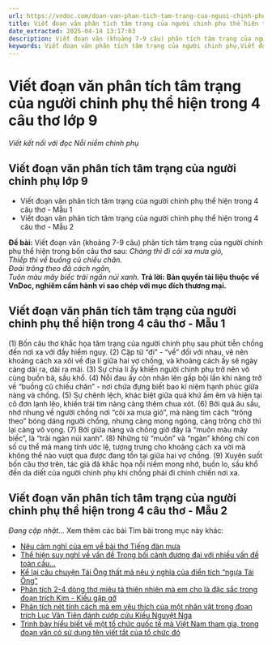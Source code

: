 ```yaml
---
url: https://vndoc.com/doan-van-phan-tich-tam-trang-cua-nguoi-chinh-phu-the-hien-trong-bon-cau-tho-chang-thi-di-coi-xa-mua-gio-lop-9-326334
title: Viết đoạn văn phân tích tâm trạng của người chinh phụ thể hiện trong 4 câu thơ lớp 9 - Viết kết nối với đọc Nỗi niềm chinh phụ - VnDoc.com
date_extracted: 2025-04-14 13:17:03
description: Viết đoạn văn (khoảng 7-9 câu) phân tích tâm trạng của người chinh phụ thể hiện trong bốn câu thơ sau lớp 9 do VnDoc biện soạn, nhằm giúp các em HS có thêm tài liệu tham khảo và có những ý tưởng đa dạng khi thực hành kĩ năng Viết ở lớp 9.
keywords: Viết đoạn văn phân tích tâm trạng của người chinh phụ,Viết đoạn văn phân tích tâm trạng của người chinh phụ thể hiện trong 4 câu thơ,Đoạn văn phân tích tâm trạng của người chinh phụ thể hiện trong bốn câu thơ Chàng thì đi cõi xa mưa gió,Viết kết nối với đọc Nỗi niềm chinh phụ,Phân tích tâm trạng của người chinh phụ thể hiện trong bốn câu thơ Chàng thì đi cõi xa mưa gió
---
```


# Viết đoạn văn phân tích tâm trạng của người chinh phụ thể hiện trong 4 câu thơ lớp 9
 _Viết kết nối với đọc Nỗi niềm chinh phụ_
## **Viết đoạn văn phân tích tâm trạng của người chinh phụ lớp 9**
  * Viết đoạn văn phân tích tâm trạng của người chinh phụ thể hiện trong 4 câu thơ - Mẫu 1
  * Viết đoạn văn phân tích tâm trạng của người chinh phụ thể hiện trong 4 câu thơ - Mẫu 2

**Đề bài:** Viết đoạn văn \(khoảng 7-9 câu\) phân tích tâm trạng của người chinh phụ thể hiện trong bốn câu thơ sau:
_Chàng thì đi cõi xa mưa gió,_  
_Thiếp thì về buồng cũ chiếu chăn._  
_Đoái trông theo đã cách ngăn,_  
_Tuôn màu mây biếc trải ngần núi xanh._
**Trả lời:**
**Bản quyền tài liệu thuộc về VnDoc, nghiêm cấm hành vi sao chép với mục đích thương mại.**
## **Viết đoạn văn phân tích tâm trạng của người chinh phụ thể hiện trong 4 câu thơ - Mẫu 1**
\(1\) Bốn câu thơ khắc họa tâm trạng của người chinh phụ sau phút tiễn chồng đến nơi xa với đầy hiểm nguy. \(2\) Cặp từ “đi” - “về” đối với nhau, vẽ nên khoảng cách xa xôi về địa lí giữa hai vợ chồng, và khoảng cách ấy sẽ ngày càng dài ra, dài ra mãi. \(3\) Sự chia li ấy khiến người chinh phụ trở nên vô cùng buồn bã, sầu khổ. \(4\) Nỗi đau ấy còn nhân lên gấp bội lần khi nàng trở về “buồng cũ chiếu chăn” - nơi chứa đựng biết bao kỉ niệm hạnh phúc giữa nàng và chồng. \(5\) Sự chênh lệch, khác biệt giữa quá khứ ấm êm và hiện tại cô đơn lạnh lẽo, khiến trái tim nàng càng thêm chua xót. \(6\) Bởi quá âu sầu, nhớ nhung về người chồng nơi “cõi xa mưa gió”, mà nàng tìm cách “trông theo” bóng dáng người chồng, nhưng càng mong ngóng, càng trông chờ thì lại càng vô vọng. \(7\) Bởi giữa nàng và chồng giờ đây là “muôn màu mây biếc”, là “trải ngàn núi xanh”. \(8\) Những từ “muôn” và “ngàn” không chỉ con số cụ thể mà mang tính ước lệ, tượng trưng cho khoảng cách xa vời mà không thể nào vượt qua được đang tồn tại giữa hai vợ chồng. \(9\) Xuyên suốt bốn câu thơ trên, tác giả đã khắc họa nỗi niềm mong nhớ, buồn lo, sầu khổ đến da diết của người chinh phụ khi chồng phải đi chinh chiến nơi xa.
## **Viết đoạn văn phân tích tâm trạng của người chinh phụ thể hiện trong 4 câu thơ - Mẫu 2**
 _Đang cập nhật…_
Xem thêm các bài Tìm bài trong mục này khác:
  * [Nêu cảm nghĩ của em về bài thơ Tiếng đàn mưa](</viet-doan-van-neu-cam-nghi-cua-em-ve-bai-tho-tieng-dan-mua-lop-9-326335>)
  * [Thể hiện suy nghĩ về vấn đề Trong bối cảnh đương đại với nhiều vấn đề toàn cầu... ](</doan-van-the-hien-suy-nghi-ve-van-de-trong-boi-canh-duong-dai-voi-nhieu-van-de-toan-cau-lop-9-326474>)
  * [Kể lại câu chuyện Tái Ông thất mã nêu ý nghĩa của điển tích “ngựa Tái Ông”](</doan-van-ke-lai-cau-chuyen-tai-ong-that-ma-neu-y-nghia-cua-dien-tich-ngua-tai-ong-lop-9-326479>)
  * [Phân tích 2-4 dòng thơ miêu tả thiên nhiên mà em cho là đặc sắc trong đoạn trích Kim - Kiều gặp gỡ](</doan-van-phan-tich-2-4-dong-tho-mieu-ta-thien-nhien-ma-em-cho-la-dac-sac-trong-doan-trich-kim-kieu-gap-go-lop-9-326338>)
  * [Phân tích nét tính cách mà em yêu thích của một nhân vật trong đoạn trích Lục Vân Tiên đánh cướp cứu Kiều Nguyệt Nga](</doan-van-phan-tich-net-tinh-cach-ma-em-yeu-thich-cua-mot-nhan-vat-trong-doan-trich-luc-van-tien-danh-cuop-cuu-kieu-nguyet-nga-lop-9-326339>)
  * [Trình bày hiểu biết về một tổ chức quốc tế mà Việt Nam tham gia, trong đoạn văn có sử dụng tên viết tắt của tổ chức đó](</doan-van-trinh-bay-hieu-biet-ve-mot-to-chuc-quoc-te-ma-viet-nam-tham-gia-trong-doan-van-co-su-dung-ten-viet-tat-cua-to-chuc-do-326480>)

